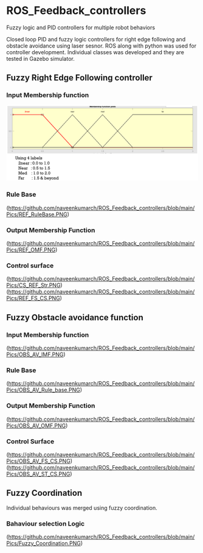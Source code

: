 # ROS_Feedback_controllers
Fuzzy logic and PID controllers for multiple robot behaviors

Closed loop PID and fuzzy logic controllers for right edge following and obstacle avoidance using laser sesnor. 
ROS along with python was used for controller development. 
Individual classes was developed and they are tested in Gazebo simulator.
## Fuzzy Right Edge Following controller
### Input Membership function
![Classification Report](https://github.com/naveenkumarch/ROS_Feedback_controllers/blob/main/Pics/REF_MF.PNG?raw=true)
### Rule Base
(https://github.com/naveenkumarch/ROS_Feedback_controllers/blob/main/Pics/REF_RuleBase.PNG)
### Output Membership Function
(https://github.com/naveenkumarch/ROS_Feedback_controllers/blob/main/Pics/REF_OMF.PNG)
### Control surface 
(https://github.com/naveenkumarch/ROS_Feedback_controllers/blob/main/Pics/CS_REF_Str.PNG)
(https://github.com/naveenkumarch/ROS_Feedback_controllers/blob/main/Pics/REF_FS_CS.PNG)

## Fuzzy Obstacle avoidance function
### Input Membership function 
(https://github.com/naveenkumarch/ROS_Feedback_controllers/blob/main/Pics/OBS_AV_IMF.PNG)
### Rule Base
(https://github.com/naveenkumarch/ROS_Feedback_controllers/blob/main/Pics/OBS_AV_Rule_base.PNG)
### Output Membership Function
(https://github.com/naveenkumarch/ROS_Feedback_controllers/blob/main/Pics/OBS_AV_OMF.PNG)
### Control Surface
(https://github.com/naveenkumarch/ROS_Feedback_controllers/blob/main/Pics/OBS_AV_FS_CS.PNG)
(https://github.com/naveenkumarch/ROS_Feedback_controllers/blob/main/Pics/OBS_AV_ST_CS.PNG)

## Fuzzy Coordination
Individual behaviours was merged using fuzzy coordination.
### Bahaviour selection Logic
(https://github.com/naveenkumarch/ROS_Feedback_controllers/blob/main/Pics/Fuzzy_Coordination.PNG)
